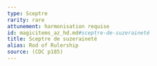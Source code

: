 ```yaml
---
type: Sceptre
rarity: rare
attunement: harmonisation requise
id: magicitems_az_hd.md#sceptre-de-suzeraineté
title: Sceptre de suzeraineté
alias: Rod of Rulership
source: (CDC p185)
---
```


